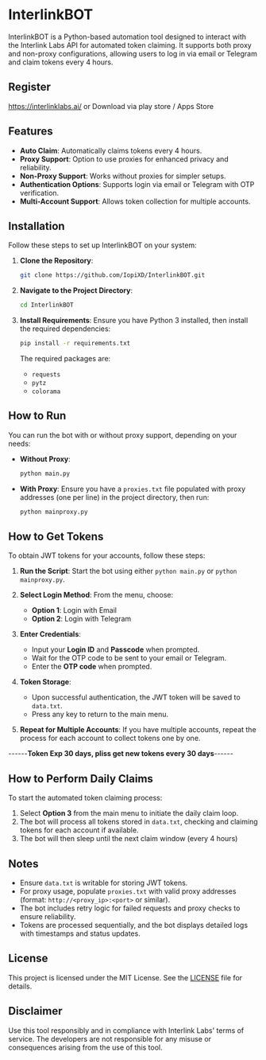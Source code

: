 # InterlinkBOT

InterlinkBOT is a Python-based automation tool designed to interact with the Interlink Labs API for automated token claiming. It supports both proxy and non-proxy configurations, allowing users to log in via email or Telegram and claim tokens every 4 hours.

## Register
https://interlinklabs.ai/ or Download via play store / Apps Store

## Features
- **Auto Claim**: Automatically claims tokens every 4 hours.
- **Proxy Support**: Option to use proxies for enhanced privacy and reliability.
- **Non-Proxy Support**: Works without proxies for simpler setups.
- **Authentication Options**: Supports login via email or Telegram with OTP verification.
- **Multi-Account Support**: Allows token collection for multiple accounts.

## Installation

Follow these steps to set up InterlinkBOT on your system:

1. **Clone the Repository**:
   ```bash
   git clone https://github.com/IopiXD/InterlinkBOT.git
   ```

2. **Navigate to the Project Directory**:
   ```bash
   cd InterlinkBOT
   ```

3. **Install Requirements**:
   Ensure you have Python 3 installed, then install the required dependencies:
   ```bash
   pip install -r requirements.txt
   ```
   The required packages are:
   - `requests`
   - `pytz`
   - `colorama`

## How to Run

You can run the bot with or without proxy support, depending on your needs:

- **Without Proxy**:
  ```bash
  python main.py
  ```

- **With Proxy**:
  Ensure you have a `proxies.txt` file populated with proxy addresses (one per line) in the project directory, then run:
  ```bash
  python mainproxy.py
  ```

## How to Get Tokens

To obtain JWT tokens for your accounts, follow these steps:

1. **Run the Script**:
   Start the bot using either `python main.py` or `python mainproxy.py`.

2. **Select Login Method**:
   From the menu, choose:
   - **Option 1**: Login with Email
   - **Option 2**: Login with Telegram

3. **Enter Credentials**:
   - Input your **Login ID** and **Passcode** when prompted.
   - Wait for the OTP code to be sent to your email or Telegram.
   - Enter the **OTP code** when prompted.

4. **Token Storage**:
   - Upon successful authentication, the JWT token will be saved to `data.txt`.
   - Press any key to return to the main menu.

5. **Repeat for Multiple Accounts**:
   If you have multiple accounts, repeat the process for each account to collect tokens one by one.

------**Token Exp 30 days, pliss get new tokens every 30 days**------

## How to Perform Daily Claims

To start the automated token claiming process:

1. Select **Option 3** from the main menu to initiate the daily claim loop.
2. The bot will process all tokens stored in `data.txt`, checking and claiming tokens for each account if available.
3. The bot will then sleep until the next claim window (every 4 hours)

## Notes
- Ensure `data.txt` is writable for storing JWT tokens.
- For proxy usage, populate `proxies.txt` with valid proxy addresses (format: `http://<proxy_ip>:<port>` or similar).
- The bot includes retry logic for failed requests and proxy checks to ensure reliability.
- Tokens are processed sequentially, and the bot displays detailed logs with timestamps and status updates.

## License
This project is licensed under the MIT License. See the [LICENSE](LICENSE) file for details.

## Disclaimer
Use this tool responsibly and in compliance with Interlink Labs' terms of service. The developers are not responsible for any misuse or consequences arising from the use of this tool.
